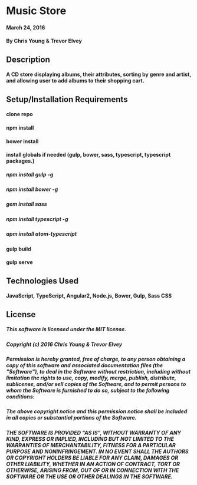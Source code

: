 # Music Store

#### March 24, 2016

#### By Chris Young & Trevor Elvey

## Description

#### A CD store displaying albums, their attributes, sorting by genre and artist, and allowing user to add albums to their shopping cart.

## Setup/Installation Requirements

#### clone repo
#### npm install
#### bower install
#### install globals if needed (gulp, bower, sass, typescript, typescript packages.)
##### npm install gulp -g
##### npm install bower -g
##### gem install sass
##### npm install typescript -g
##### apm install atom-typescript
#### gulp build
#### gulp serve

## Technologies Used

#### JavaScript, TypeScript, Angular2, Node.js, Bower, Gulp, Sass CSS

## License

##### This software is licensed under the MIT license.

##### Copyright (c) 2016 Chris Young & Trevor Elvey

##### Permission is hereby granted, free of charge, to any person obtaining a copy of this software and associated documentation files (the "Software"), to deal in the Software without restriction, including without limitation the rights to use, copy, modify, merge, publish, distribute, sublicense, and/or sell copies of the Software, and to permit persons to whom the Software is furnished to do so, subject to the following conditions:

##### The above copyright notice and this permission notice shall be included in all copies or substantial portions of the Software.

##### THE SOFTWARE IS PROVIDED "AS IS", WITHOUT WARRANTY OF ANY KIND, EXPRESS OR IMPLIED, INCLUDING BUT NOT LIMITED TO THE WARRANTIES OF MERCHANTABILITY, FITNESS FOR A PARTICULAR PURPOSE AND NONINFRINGEMENT. IN NO EVENT SHALL THE AUTHORS OR COPYRIGHT HOLDERS BE LIABLE FOR ANY CLAIM, DAMAGES OR OTHER LIABILITY, WHETHER IN AN ACTION OF CONTRACT, TORT OR OTHERWISE, ARISING FROM, OUT OF OR IN CONNECTION WITH THE SOFTWARE OR THE USE OR OTHER DEALINGS IN THE SOFTWARE.
